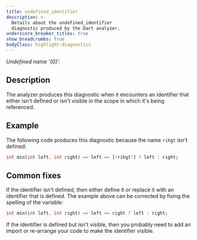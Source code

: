 ```yaml
---
title: undefined_identifier
description: >-
  Details about the undefined_identifier
  diagnostic produced by the Dart analyzer.
underscore_breaker_titles: true
show_breadcrumbs: true
bodyClass: highlight-diagnostics
---
```


_Undefined name '{0}'._

## Description

The analyzer produces this diagnostic when it encounters an identifier that
either isn't defined or isn't visible in the scope in which it's being
referenced.

## Example

The following code produces this diagnostic because the name `rihgt` isn't
defined:

```dart
int min(int left, int right) => left <= [!rihgt!] ? left : right;
```

## Common fixes

If the identifier isn't defined, then either define it or replace it with
an identifier that is defined. The example above can be corrected by
fixing the spelling of the variable:

```dart
int min(int left, int right) => left <= right ? left : right;
```

If the identifier is defined but isn't visible, then you probably need to
add an import or re-arrange your code to make the identifier visible.
